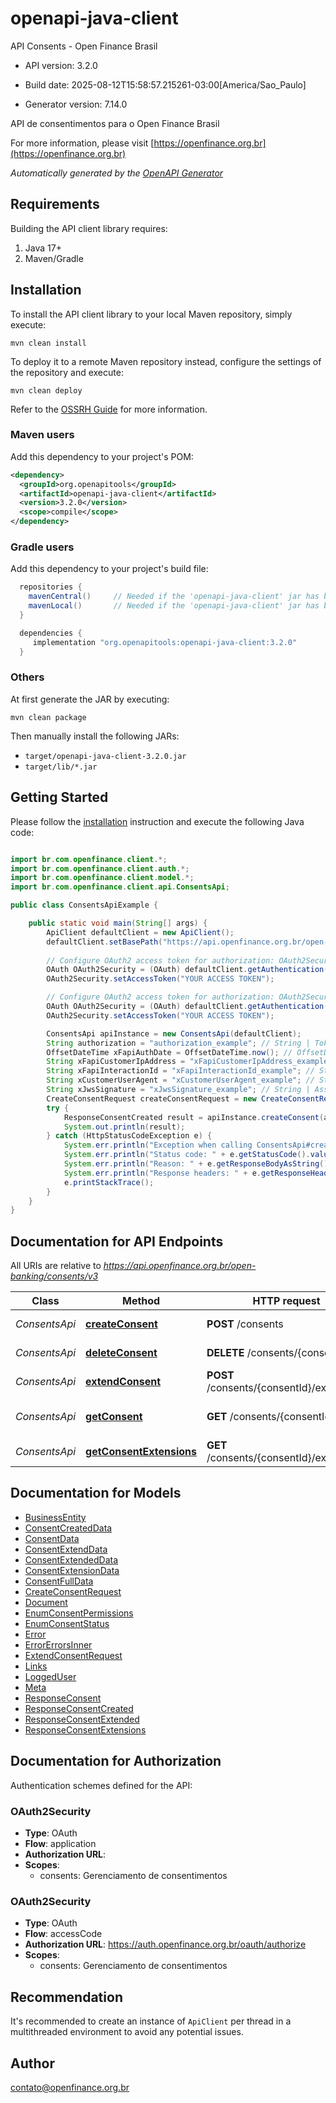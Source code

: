 # openapi-java-client

API Consents - Open Finance Brasil

- API version: 3.2.0

- Build date: 2025-08-12T15:58:57.215261-03:00[America/Sao_Paulo]

- Generator version: 7.14.0

API de consentimentos para o Open Finance Brasil

  For more information, please visit [https://openfinance.org.br](https://openfinance.org.br)

*Automatically generated by the [OpenAPI Generator](https://openapi-generator.tech)*

## Requirements

Building the API client library requires:

1. Java 17+
2. Maven/Gradle

## Installation

To install the API client library to your local Maven repository, simply execute:

```shell
mvn clean install
```

To deploy it to a remote Maven repository instead, configure the settings of the repository and execute:

```shell
mvn clean deploy
```

Refer to the [OSSRH Guide](http://central.sonatype.org/pages/ossrh-guide.html) for more information.

### Maven users

Add this dependency to your project's POM:

```xml
<dependency>
  <groupId>org.openapitools</groupId>
  <artifactId>openapi-java-client</artifactId>
  <version>3.2.0</version>
  <scope>compile</scope>
</dependency>
```

### Gradle users

Add this dependency to your project's build file:

```groovy
  repositories {
    mavenCentral()     // Needed if the 'openapi-java-client' jar has been published to maven central.
    mavenLocal()       // Needed if the 'openapi-java-client' jar has been published to the local maven repo.
  }

  dependencies {
     implementation "org.openapitools:openapi-java-client:3.2.0"
  }
```

### Others

At first generate the JAR by executing:

```shell
mvn clean package
```

Then manually install the following JARs:

- `target/openapi-java-client-3.2.0.jar`
- `target/lib/*.jar`

## Getting Started

Please follow the [installation](#installation) instruction and execute the following Java code:

```java

import br.com.openfinance.client.*;
import br.com.openfinance.client.auth.*;
import br.com.openfinance.client.model.*;
import br.com.openfinance.client.api.ConsentsApi;

public class ConsentsApiExample {

    public static void main(String[] args) {
        ApiClient defaultClient = new ApiClient();
        defaultClient.setBasePath("https://api.openfinance.org.br/open-banking/consents/v3");
        
        // Configure OAuth2 access token for authorization: OAuth2Security
        OAuth OAuth2Security = (OAuth) defaultClient.getAuthentication("OAuth2Security");
        OAuth2Security.setAccessToken("YOUR ACCESS TOKEN");

        // Configure OAuth2 access token for authorization: OAuth2Security
        OAuth OAuth2Security = (OAuth) defaultClient.getAuthentication("OAuth2Security");
        OAuth2Security.setAccessToken("YOUR ACCESS TOKEN");

        ConsentsApi apiInstance = new ConsentsApi(defaultClient);
        String authorization = "authorization_example"; // String | Token de autorização
        OffsetDateTime xFapiAuthDate = OffsetDateTime.now(); // OffsetDateTime | Data de autenticação
        String xFapiCustomerIpAddress = "xFapiCustomerIpAddress_example"; // String | Endereço IP do cliente
        String xFapiInteractionId = "xFapiInteractionId_example"; // String | Identificador da interação
        String xCustomerUserAgent = "xCustomerUserAgent_example"; // String | User agent do cliente
        String xJwsSignature = "xJwsSignature_example"; // String | Assinatura JWS da requisição
        CreateConsentRequest createConsentRequest = new CreateConsentRequest(); // CreateConsentRequest | 
        try {
            ResponseConsentCreated result = apiInstance.createConsent(authorization, xFapiAuthDate, xFapiCustomerIpAddress, xFapiInteractionId, xCustomerUserAgent, xJwsSignature, createConsentRequest);
            System.out.println(result);
        } catch (HttpStatusCodeException e) {
            System.err.println("Exception when calling ConsentsApi#createConsent");
            System.err.println("Status code: " + e.getStatusCode().value());
            System.err.println("Reason: " + e.getResponseBodyAsString());
            System.err.println("Response headers: " + e.getResponseHeaders());
            e.printStackTrace();
        }
    }
}

```

## Documentation for API Endpoints

All URIs are relative to *https://api.openfinance.org.br/open-banking/consents/v3*

Class | Method | HTTP request | Description
------------ | ------------- | ------------- | -------------
*ConsentsApi* | [**createConsent**](docs/ConsentsApi.md#createConsent) | **POST** /consents | Criar novo consentimento
*ConsentsApi* | [**deleteConsent**](docs/ConsentsApi.md#deleteConsent) | **DELETE** /consents/{consentId} | Revogar consentimento
*ConsentsApi* | [**extendConsent**](docs/ConsentsApi.md#extendConsent) | **POST** /consents/{consentId}/extends | Renovar consentimento
*ConsentsApi* | [**getConsent**](docs/ConsentsApi.md#getConsent) | **GET** /consents/{consentId} | Obter detalhes do consentimento
*ConsentsApi* | [**getConsentExtensions**](docs/ConsentsApi.md#getConsentExtensions) | **GET** /consents/{consentId}/extensions | Obter histórico de extensões


## Documentation for Models

 - [BusinessEntity](docs/BusinessEntity.md)
 - [ConsentCreatedData](docs/ConsentCreatedData.md)
 - [ConsentData](docs/ConsentData.md)
 - [ConsentExtendData](docs/ConsentExtendData.md)
 - [ConsentExtendedData](docs/ConsentExtendedData.md)
 - [ConsentExtensionData](docs/ConsentExtensionData.md)
 - [ConsentFullData](docs/ConsentFullData.md)
 - [CreateConsentRequest](docs/CreateConsentRequest.md)
 - [Document](docs/Document.md)
 - [EnumConsentPermissions](docs/EnumConsentPermissions.md)
 - [EnumConsentStatus](docs/EnumConsentStatus.md)
 - [Error](docs/Error.md)
 - [ErrorErrorsInner](docs/ErrorErrorsInner.md)
 - [ExtendConsentRequest](docs/ExtendConsentRequest.md)
 - [Links](docs/Links.md)
 - [LoggedUser](docs/LoggedUser.md)
 - [Meta](docs/Meta.md)
 - [ResponseConsent](docs/ResponseConsent.md)
 - [ResponseConsentCreated](docs/ResponseConsentCreated.md)
 - [ResponseConsentExtended](docs/ResponseConsentExtended.md)
 - [ResponseConsentExtensions](docs/ResponseConsentExtensions.md)


<a id="documentation-for-authorization"></a>
## Documentation for Authorization


Authentication schemes defined for the API:
<a id="OAuth2Security"></a>
### OAuth2Security


- **Type**: OAuth
- **Flow**: application
- **Authorization URL**: 
- **Scopes**: 
  - consents: Gerenciamento de consentimentos

<a id="OAuth2Security"></a>
### OAuth2Security


- **Type**: OAuth
- **Flow**: accessCode
- **Authorization URL**: https://auth.openfinance.org.br/oauth/authorize
- **Scopes**: 
  - consents: Gerenciamento de consentimentos


## Recommendation

It's recommended to create an instance of `ApiClient` per thread in a multithreaded environment to avoid any potential issues.

## Author

contato@openfinance.org.br

